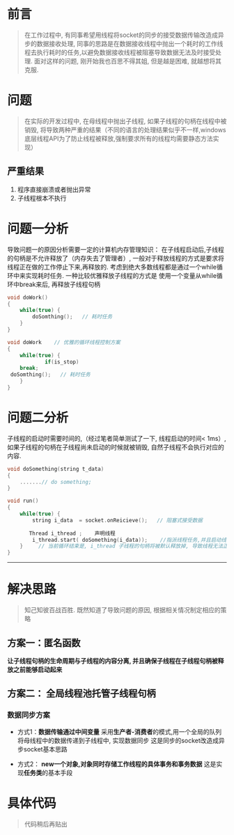 # 前言
> 在工作过程中, 有同事希望用线程将socket的同步的接受数据传输改造成异步的数据接收处理, 同事的思路是在数据接收线程中抛出一个耗时的工作线程去执行耗时的任务,以避免数据接收线程被阻塞导致数据无法及时接受处理. 
面对这样的问题, 刚开始我也百思不得其姐, 但是越是困难, 就越想将其克服. 

# 问题
> 在实际的开发过程中, 在母线程中抛出子线程, 如果子线程的句柄在线程中被销毁, 将导致两种严重的结果（不同的语言的处理结果似乎不一样,windows底层线程API为了防止线程被释放,强制要求所有的线程均需要静态方法实现）

## 严重结果
1. 程序直接崩溃或者抛出异常
2. 子线程根本不执行


# 问题一分析
导致问题一的原因分析需要一定的计算机内存管理知识：
在子线程启动后,子线程的句柄是不允许释放了（内存失去了管理者）, 一般对于释放线程的方式是要求将线程正在做的工作停止下来,再释放的. 考虑到绝大多数线程都是通过一个while循环中来实现耗时任务.
一种比较优雅释放子线程的方式是 使用一个变量从while循环中break来后, 再释放子线程句柄 

``` C++
void doWork()
{
    while(true) {
        doSomthing();   // 耗时任务
    }
}

void doWork    // 优雅的循环线程控制方案
{
    while(true) {
            if(is_stop)
    break;
 doSomthing();   // 耗时任务
    }
}

```

# 问题二分析
子线程的启动时需要时间的,（经过笔者简单测试了一下, 线程启动的时间< 1ms）, 如果子线程的句柄在子线程尚未启动的时候就被销毁, 自然子线程不会执行对应的内容. 

```C++
void doSomething(string t_data)
{
    .......// do something;
}

void run()
{
    while(true) {
        string i_data  = socket.onReicieve();   // 阻塞式接受数据
      
       Thread i_thread ;    声明线程
        i_thread.start( doSomething(i_data));    //指派线程任务,并且启动线程
    }     // 当前循环结束是, i_thread 子线程的句柄将被默认释放掉, 导致线程无法正常中
}
```

------------------------------

# 解决思路
> 知己知彼百战百胜. 既然知道了导致问题的原因, 根据相关情况制定相应的策略

## 方案一：**匿名函数**
**让子线程句柄的生命周期与子线程的内容分离, 并且确保子线程在子线程句柄被释放之前能够启动起来**

## 方案二： **全局线程池托管子线程句柄**
### 数据同步方案 
- 方式1：**数据传输通过中间变量**
采用**生产者-消费者**的模式,用一个全局的队列将母线程中的数据传递到子线程中, 实现数据同步
这是同步的socket改造成异步socket基本思路

- 方式2： **new一个对象,对象同时存储工作线程的具体事务和事务数据** 这是实现**任务类**的基本手段

# 具体代码
> 代码稍后再贴出
